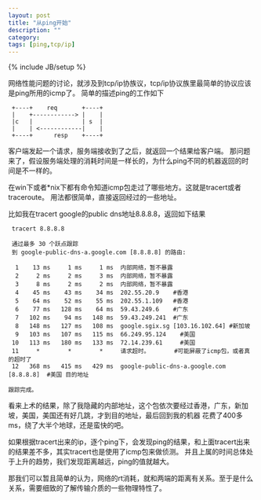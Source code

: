 ```yaml
---
layout: post
title: "从ping开始"
description: ""
category: 
tags: [ping,tcp/ip]
---
```

{% include JB/setup %}

网络性能问题的讨论，就涉及到tcp/ip协族议，tcp/ip协议族里最简单的协议应该是ping所用的icmp了。
简单的描述ping的工作如下

```
 +----+    req       +----+ 
 |    +------------> |    | 
 |c   |              | s  | 
 |    | <------------|    | 
 +----+      resp    +----+
```
客户端发起一个请求，服务端接收到了之后，就返回一个结果给客户端。
那问题来了，假设服务端处理的消耗时间是一样长的，为什么ping不同的机器返回的时间是不一样的。

在win下或者*nix下都有命令知道icmp包走过了哪些地方。这就是tracert或者traceroute。
用法都很简单，直接返回经过的一些地址。

比如我在tracert google的public dns地址8.8.8.8，返回如下结果
```
 tracert 8.8.8.8
 
 通过最多 30 个跃点跟踪
 到 google-public-dns-a.google.com [8.8.8.8] 的路由:

  1    13 ms     1 ms     1 ms  内部网络，暂不暴露
  2     2 ms     2 ms     3 ms  内部网络，暂不暴露
  3     8 ms     2 ms     2 ms  内部网络，暂不暴露
  4    45 ms    43 ms    34 ms  202.55.20.9    #香港
  5    64 ms    52 ms    55 ms  202.55.1.109   #香港
  6    77 ms   128 ms    64 ms  59.43.249.6    #广东
  7   102 ms    94 ms   148 ms  59.43.249.241  #广东
  8   148 ms   127 ms   108 ms  google.sgix.sg [103.16.102.64] #新加坡
  9   103 ms   107 ms   115 ms  66.249.95.124    #美国
 10   113 ms   180 ms   133 ms  72.14.239.61     #美国
 11     *        *        *     请求超时。       #可能屏蔽了icmp包，或者真的超时了
 12   368 ms   415 ms   429 ms  google-public-dns-a.google.com [8.8.8.8]  #美国 目的地址

跟踪完成。
```

看来上术的结果，除了我隐藏的内部地址，这个包依次要经过香港，广东，新加坡，美国，美国还有好几跳，才到目的地址，最后回到我的机器
花费了400多ms，绕了大半个地球，还是蛮快的吧。

如果根据tracert出来的ip，逐个ping下，会发现ping的结果，和上面tracert出来的结果差不多，其实tracert也是使用了icmp包来做侦测。
并且上属的时间总体处于上升的趋势，我们发现距离越远，ping的值就越大。

那我们可以暂且简单的认为，网络的rt消耗，就和两端的距离有关系。至于是什么关系，需要细致的了解传输介质的一些物理特性了。

